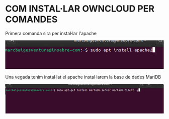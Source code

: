 # COM INSTAL·LAR OWNCLOUD PER COMANDES


Primera comanda sira per instal·lar l'apache

![alt text](apache2.png)

Una vegada tenim instal·lat el apache instal·larem la base de dades MariDB

![alt text](comanda3.png)
